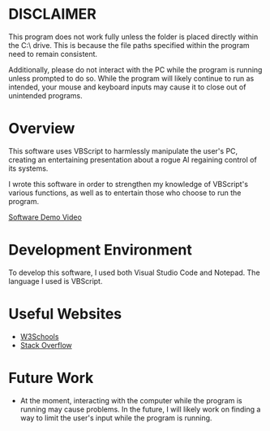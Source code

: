 # DISCLAIMER
This program does not work fully unless the folder is placed directly within the C:\ drive. This is because the file paths specified within the program need to remain consistent.

Additionally, please do not interact with the PC while the program is running unless prompted to do so. While the program will likely continue to run as intended, your mouse and keyboard inputs may cause it to close out of unintended programs.

# Overview

This software uses VBScript to harmlessly manipulate the user's PC, creating an entertaining presentation about a rogue AI regaining control of its systems.

I wrote this software in order to strengthen my knowledge of VBScript's various functions, as well as to entertain those who choose to run the program.

[Software Demo Video](https://youtu.be/mtOL1PJlmmU)

# Development Environment

To develop this software, I used both Visual Studio Code and Notepad. The language I used is VBScript.

# Useful Websites

* [W3Schools](https://www.w3schools.com/asp/asp_ref_vbscript_functions.asp)
* [Stack Overflow](https://stackoverflow.com/)

# Future Work

* At the moment, interacting with the computer while the program is running may cause problems. In the future, I will likely work on finding a way to limit the user's input while the program is running.
